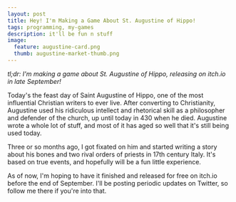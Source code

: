 ```yaml
---
layout: post
title: Hey! I'm Making a Game About St. Augustine of Hippo!
tags: programming, my-games
description: it'll be fun n stuff
image:
  feature: augustine-card.png
  thumb: augustine-market-thumb.png
---
```


_tl;dr: I'm making a game about St. Augustine of Hippo, releasing on itch.io in late September!_


Today's the feast day of Saint Augustine of Hippo, one of the most influential Christian writers to ever live. After converting to Christianity, Augustine used his ridiculous intellect and rhetorical skill as a philosopher and defender of the church, up until today in 430 when he died. Augustine wrote a whole lot of stuff, and most of it has aged so well that it's still being used today.

Three or so months ago, I got fixated on him and started writing a story about his bones and two rival orders of priests in 17th century Italy. It's based on true events, and hopefully will be a fun little experience.

As of now, I'm hoping to have it finished and released for free on itch.io before the end of September. I'll be posting periodic updates on Twitter, so follow me there if you're into that.
